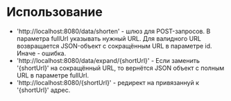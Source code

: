 # Использование

* 'http://localhost:8080/data/shorten' - шлюз для POST-запросов. В параметра fullUrl указывать нужный URL. Для валидного URL возвращается JSON-объект с сокращённым URL в параметре id. Иначе - ошибка.
* 'http://localhost:8080/data/expand/{shortUrl}' - Если заменить '{shortUrl}' на сокращённый URL, то вернётся JSON объект с полным URL в параметре fullUrl.
* 'http://localhost:8080/{shortUrl}' - редирект на привязаннуй к '{shortUrl}' адрес.